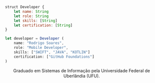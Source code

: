 ~~~javascript
struct Developer {
    let name: String
    let role: String
    let skills: [String]
    let certification: [String]
}

let developer = Developer (
    name: "Rodrigo Soares",
    role: "Mobile Developer",
    skills: ["SWIFT", "JAVA", "KOTLIN"]
    certification: ["GitHub Foundations"]
)

~~~

<p align="center">
Graduado em Sistemas de Informação pela Universidade Federal de Uberlândia (UFU).
</p>
